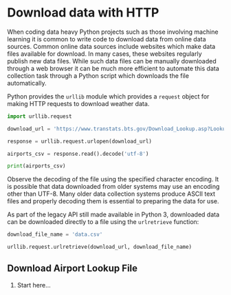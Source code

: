 # Download data with HTTP

When coding data heavy Python projects such as those involving machine learning it is common to write code to download data from online data sources. Common online data sources include websites which make data files available for download. In many cases, these websites regularly publish new data files. While such data files can be manually downloaded through a web browser it can be much more efficient to automate this data collection task through a Python script which downloads the file automatically.

Python provides the `urllib` module which provides a `request` object for making HTTP requests to download weather data.

```python
import urllib.request

download_url = 'https://www.transtats.bts.gov/Download_Lookup.asp?Lookup=L_AIRPORT'

response = urllib.request.urlopen(download_url)

airports_csv = response.read().decode('utf-8')

print(airports_csv)
```

Observe the decoding of the file using the specified character encoding. It is possible that data downloaded from older systems may use an encoding other than UTF-8. Many older data collection systems produce ASCII text files and properly decoding them is essential to preparing the data for use.

As part of the legacy API still made available in Python 3, downloaded data can be downloaded directly to a file using the `urlretrieve` function:

```python
download_file_name = 'data.csv'

urllib.request.urlretrieve(download_url, download_file_name)
```

## Download Airport Lookup File

1. Start here...
